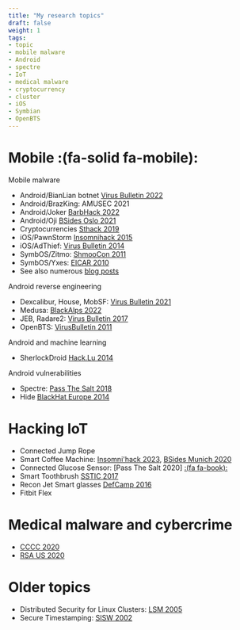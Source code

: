 ```yaml
---
title: "My research topics"
draft: false
weight: 1
tags:
- topic
- mobile malware
- Android
- spectre
- IoT
- medical malware
- cryptocurrency
- cluster
- iOS
- Symbian
- OpenBTS
---
```


# Mobile :(fa-solid fa-mobile):

Mobile malware

- Android/BianLian botnet [Virus Bulletin 2022](https://github.com/cryptax/talks/blob/master/VirusBulletin-2022/bianlian-vb2022.pdf)
- Android/BrazKing: AMUSEC 2021
- Android/Joker [BarbHack 2022](https://github.com/cryptax/talks/tree/master/BarbHack-2022)
- Android/Oji [BSides Oslo 2021](https://www.youtube.com/watch?v=6z1zrPZEKuM)
- Cryptocurrencies [Sthack 2019](https://github.com/cryptax/talks/blob/master/Sthack-2019/currency-sthack.pdf)
- iOS/PawnStorm [Insomnihack 2015](https://github.com/cryptax/talks/blob/master/Insomnihack-2015/iOS-insomnihack.pdf)
- iOS/AdThief: [Virus Bulletin 2014](https://www.virusbtn.com/virusbulletin/archive/2014/08/vb201408-AdThief)
- SymbOS/Zitmo: [ShmooCon 2011](https://github.com/cryptax/talks/blob/master/Shmoocon-2011/zitmo-slides.pdf)
- SymbOS/Yxes: [EICAR 2010](https://github.com/cryptax/talks/blob/master/EICAR_2010/Yxes-Apvrille-EICAR2010.pdf)
- See also numerous [blog posts](./talks/blog/)

Android reverse engineering

- Dexcalibur, House, MobSF: [Virus Bulletin 2021](https://vblocalhost.com/uploads/VB2021-Apvrille.pdf)
- Medusa: [BlackAlps 2022](https://www.blackalps.ch/ba-22/files/talks/BlackAlps22-Apvrille.pdf)
- JEB, Radare2: [Virus Bulletin 2017](https://www.virusbulletin.com/conference/vb2017/abstracts/android-reverse-engineering-tools-not-usual-suspects)
- OpenBTS: [VirusBulletin 2011](https://github.com/cryptax/talks/blob/master/VirusBulletin-2011/VB2011-Apvrille.pdf)

Android and machine learning

- SherlockDroid [Hack.Lu 2014](https://github.com/cryptax/talks/blob/master/Hack.Lu-2014/sherlock-submitted-hacklu2014.pdf)

Android vulnerabilities

- Spectre: [Pass The Salt 2018](https://2018.pass-the-salt.org/files/talks/05-spectre.pdf)
- Hide [BlackHat Europe 2014](https://github.com/cryptax/talks/blob/master/BlackHatEurope-2014/eu-14-Apvrille-HideAndroidApplicationsInImages-wp.pdf)


# Hacking IoT 

- Connected Jump Rope
- Smart Coffee Machine: [Insomni'hack 2023](https://github.com/cryptax/talks/tree/master/Insomnihack-2023), [BSides Munich 2020](https://www.youtube.com/watch?v=EvRd3Z41Ff0)
- Connected Glucose Sensor: [Pass The Salt 2020] [:(fa fa-book):](https://github.com/cryptax/talks/blob/master/PassTheSalt-2020/techreport.pdf)
- Smart Toothbrush [SSTIC 2017](https://www.sstic.org/media/SSTIC2017/SSTIC-actes/ingnierie_inverse_dune_brosse__dents_connecte/SSTIC2017-Article-ingnierie_inverse_dune_brosse__dents_connecte-apvrille.pdf%22)
- Recon Jet Smart glasses [DefCamp 2016](https://github.com/cryptax/talks/blob/master/DefCamp-2016/iot-malware.pdf)
- Fitbit Flex

# Medical malware and cybercrime

- [CCCC 2020](https://github.com/cryptax/talks/blob/master/CCCC-2020/medcyber-cccc20.pdf)
- [RSA US 2020](https://published-prd.lanyonevents.com/published/rsaus20/sessionsFiles/17709/2020_USA20_PART3-T10_01_Bringing-Down-the-Empire-The-Internet-of-Medical-Things-IoMT.pdf)

# Older topics

- Distributed Security for Linux Clusters: [LSM 2005](https://github.com/cryptax/talks/blob/master/LSM-2005/DigSig-novelties.pdf)
- Secure Timestamping: [SISW 2002](https://github.com/cryptax/talks/blob/master/SISW-2022/detached-cert.pdf)




